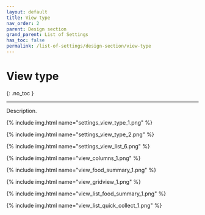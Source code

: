 ```yaml
---
layout: default
title: View type
nav_order: 2
parent: Design section
grand_parent: List of Settings
has_toc: false
permalink: /list-of-settings/design-section/view-type
---
```


# View type
{: .no_toc }

---

Description.

{% include img.html name="settings_view_type_1.png" %}

{% include img.html name="settings_view_type_2.png" %}

{% include img.html name="settings_view_list_6.png" %}

{% include img.html name="view_columns_1.png" %}

{% include img.html name="view_food_summary_1.png" %}

{% include img.html name="view_gridview_1.png" %}

{% include img.html name="view_list_food_summary_1.png" %}

{% include img.html name="view_list_quick_collect_1.png" %}